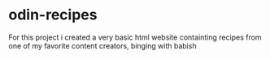 # odin-recipes

For this project i created a very basic html website containting recipes from one of my favorite content creators, binging with babish